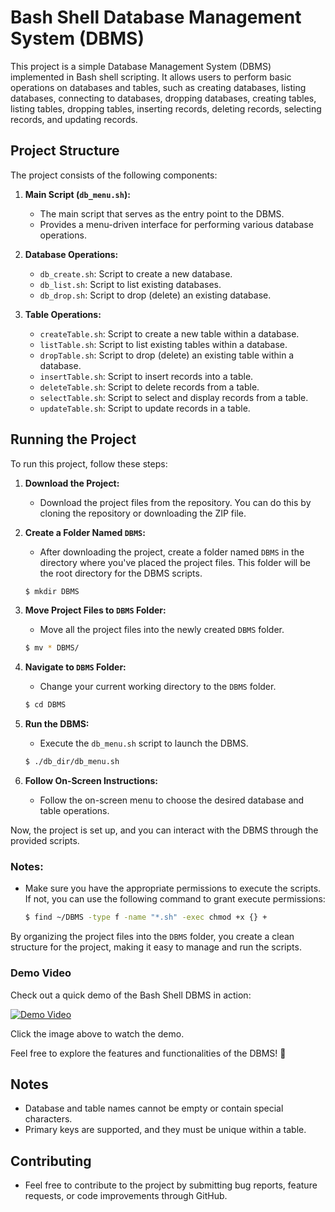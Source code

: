﻿# Bash Shell Database Management System (DBMS)

This project is a simple Database Management System (DBMS) implemented in Bash shell scripting. It allows users to perform basic operations on databases and tables, such as creating databases, listing databases, connecting to databases, dropping databases, creating tables, listing tables, dropping tables, inserting records, deleting records, selecting records, and updating records.

## Project Structure

The project consists of the following components:

1. **Main Script (`db_menu.sh`):**

   - The main script that serves as the entry point to the DBMS.
   - Provides a menu-driven interface for performing various database operations.

2. **Database Operations:**

   - `db_create.sh`: Script to create a new database.
   - `db_list.sh`: Script to list existing databases.
   - `db_drop.sh`: Script to drop (delete) an existing database.

3. **Table Operations:**
   - `createTable.sh`: Script to create a new table within a database.
   - `listTable.sh`: Script to list existing tables within a database.
   - `dropTable.sh`: Script to drop (delete) an existing table within a database.
   - `insertTable.sh`: Script to insert records into a table.
   - `deleteTable.sh`: Script to delete records from a table.
   - `selectTable.sh`: Script to select and display records from a table.
   - `updateTable.sh`: Script to update records in a table.

## Running the Project

To run this project, follow these steps:

1. **Download the Project:**

   - Download the project files from the repository. You can do this by cloning the repository or downloading the ZIP file.

2. **Create a Folder Named `DBMS`:**

   - After downloading the project, create a folder named `DBMS` in the directory where you've placed the project files. This folder will be the root directory for the DBMS scripts.

   ```bash
   $ mkdir DBMS
   ```

3. **Move Project Files to `DBMS` Folder:**

   - Move all the project files into the newly created `DBMS` folder.

   ```bash
   $ mv * DBMS/
   ```

4. **Navigate to `DBMS` Folder:**

   - Change your current working directory to the `DBMS` folder.

   ```bash
   $ cd DBMS
   ```

5. **Run the DBMS:**

   - Execute the `db_menu.sh` script to launch the DBMS.

   ```bash
   $ ./db_dir/db_menu.sh
   ```

6. **Follow On-Screen Instructions:**
   - Follow the on-screen menu to choose the desired database and table operations.

Now, the project is set up, and you can interact with the DBMS through the provided scripts.

### Notes:

- Make sure you have the appropriate permissions to execute the scripts. If not, you can use the following command to grant execute permissions:

  ```bash
  $ find ~/DBMS -type f -name "*.sh" -exec chmod +x {} +
  ```

By organizing the project files into the `DBMS` folder, you create a clean structure for the project, making it easy to manage and run the scripts.

### Demo Video

Check out a quick demo of the Bash Shell DBMS in action:

[![Demo Video](https://your-image-link.jpg)](https://drive.google.com/file/d/15ZicPYmxo4iSjCX_L3FkyfgahY3S9v3v/view?usp=sharing)

Click the image above to watch the demo.

Feel free to explore the features and functionalities of the DBMS! 🚀

## Notes

- Database and table names cannot be empty or contain special characters.
- Primary keys are supported, and they must be unique within a table.

## Contributing

- Feel free to contribute to the project by submitting bug reports, feature requests, or code improvements through GitHub.
